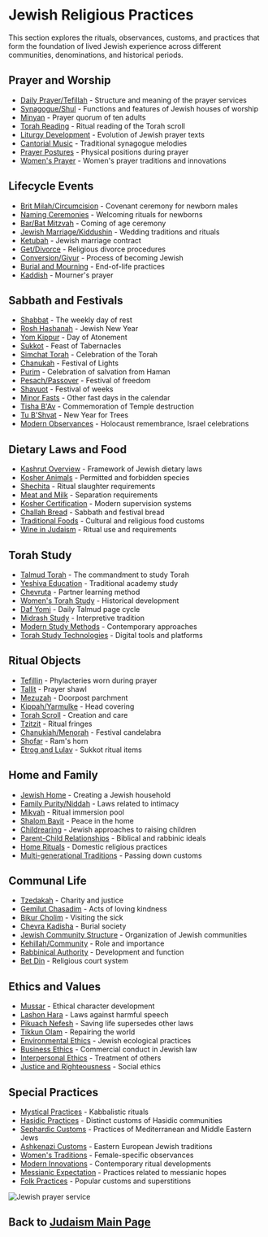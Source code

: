 # Jewish Religious Practices

This section explores the rituals, observances, customs, and practices that form the foundation of lived Jewish experience across different communities, denominations, and historical periods.

## Prayer and Worship

- [Daily Prayer/Tefillah](./daily_prayer.md) - Structure and meaning of the prayer services
- [Synagogue/Shul](./synagogue.md) - Functions and features of Jewish houses of worship
- [Minyan](./minyan.md) - Prayer quorum of ten adults
- [Torah Reading](./torah_reading.md) - Ritual reading of the Torah scroll
- [Liturgy Development](./liturgy_development.md) - Evolution of Jewish prayer texts
- [Cantorial Music](./cantorial_music.md) - Traditional synagogue melodies
- [Prayer Postures](./prayer_postures.md) - Physical positions during prayer
- [Women's Prayer](./womens_prayer.md) - Women's prayer traditions and innovations

## Lifecycle Events

- [Brit Milah/Circumcision](./brit_milah.md) - Covenant ceremony for newborn males
- [Naming Ceremonies](./naming_ceremonies.md) - Welcoming rituals for newborns
- [Bar/Bat Mitzvah](./bar_bat_mitzvah.md) - Coming of age ceremony
- [Jewish Marriage/Kiddushin](./marriage.md) - Wedding traditions and rituals
- [Ketubah](./ketubah.md) - Jewish marriage contract
- [Get/Divorce](./divorce.md) - Religious divorce procedures
- [Conversion/Giyur](./conversion.md) - Process of becoming Jewish
- [Burial and Mourning](./burial_mourning.md) - End-of-life practices
- [Kaddish](./kaddish.md) - Mourner's prayer

## Sabbath and Festivals

- [Shabbat](./shabbat.md) - The weekly day of rest
- [Rosh Hashanah](./rosh_hashanah.md) - Jewish New Year
- [Yom Kippur](./yom_kippur.md) - Day of Atonement
- [Sukkot](./sukkot.md) - Feast of Tabernacles
- [Simchat Torah](./simchat_torah.md) - Celebration of the Torah
- [Chanukah](./chanukah.md) - Festival of Lights
- [Purim](./purim.md) - Celebration of salvation from Haman
- [Pesach/Passover](./passover.md) - Festival of freedom
- [Shavuot](./shavuot.md) - Festival of weeks
- [Minor Fasts](./minor_fasts.md) - Other fast days in the calendar
- [Tisha B'Av](./tisha_bav.md) - Commemoration of Temple destruction
- [Tu B'Shvat](./tu_bshvat.md) - New Year for Trees
- [Modern Observances](./modern_observances.md) - Holocaust remembrance, Israel celebrations

## Dietary Laws and Food

- [Kashrut Overview](./kashrut_overview.md) - Framework of Jewish dietary laws
- [Kosher Animals](./kosher_animals.md) - Permitted and forbidden species
- [Shechita](./shechita.md) - Ritual slaughter requirements
- [Meat and Milk](./meat_milk.md) - Separation requirements
- [Kosher Certification](./kosher_certification.md) - Modern supervision systems
- [Challah Bread](./challah.md) - Sabbath and festival bread
- [Traditional Foods](./traditional_foods.md) - Cultural and religious food customs
- [Wine in Judaism](./wine.md) - Ritual use and requirements

## Torah Study

- [Talmud Torah](./talmud_torah.md) - The commandment to study Torah
- [Yeshiva Education](./yeshiva.md) - Traditional academy study
- [Chevruta](./chevruta.md) - Partner learning method
- [Women's Torah Study](./womens_torah_study.md) - Historical development
- [Daf Yomi](./daf_yomi.md) - Daily Talmud page cycle
- [Midrash Study](./midrash_study.md) - Interpretive tradition
- [Modern Study Methods](./modern_study.md) - Contemporary approaches
- [Torah Study Technologies](./study_technologies.md) - Digital tools and platforms

## Ritual Objects

- [Tefillin](./tefillin.md) - Phylacteries worn during prayer
- [Tallit](./tallit.md) - Prayer shawl
- [Mezuzah](./mezuzah.md) - Doorpost parchment
- [Kippah/Yarmulke](./kippah.md) - Head covering
- [Torah Scroll](./torah_scroll.md) - Creation and care
- [Tzitzit](./tzitzit.md) - Ritual fringes
- [Chanukiah/Menorah](./chanukiah.md) - Festival candelabra
- [Shofar](./shofar.md) - Ram's horn
- [Etrog and Lulav](./etrog_lulav.md) - Sukkot ritual items

## Home and Family

- [Jewish Home](./jewish_home.md) - Creating a Jewish household
- [Family Purity/Niddah](./family_purity.md) - Laws related to intimacy
- [Mikvah](./mikvah.md) - Ritual immersion pool
- [Shalom Bayit](./shalom_bayit.md) - Peace in the home
- [Childrearing](./childrearing.md) - Jewish approaches to raising children
- [Parent-Child Relationships](./parent_child.md) - Biblical and rabbinic ideals
- [Home Rituals](./home_rituals.md) - Domestic religious practices
- [Multi-generational Traditions](./family_traditions.md) - Passing down customs

## Communal Life

- [Tzedakah](./tzedakah.md) - Charity and justice
- [Gemilut Chasadim](./gemilut_chasadim.md) - Acts of loving kindness
- [Bikur Cholim](./bikur_cholim.md) - Visiting the sick
- [Chevra Kadisha](./chevra_kadisha.md) - Burial society
- [Jewish Community Structure](./community_structure.md) - Organization of Jewish communities
- [Kehillah/Community](./kehillah.md) - Role and importance
- [Rabbinical Authority](./rabbinical_authority.md) - Development and function
- [Bet Din](./bet_din.md) - Religious court system

## Ethics and Values

- [Mussar](./mussar.md) - Ethical character development
- [Lashon Hara](./lashon_hara.md) - Laws against harmful speech
- [Pikuach Nefesh](./pikuach_nefesh.md) - Saving life supersedes other laws
- [Tikkun Olam](./tikkun_olam.md) - Repairing the world
- [Environmental Ethics](./environmental_ethics.md) - Jewish ecological practices
- [Business Ethics](./business_ethics.md) - Commercial conduct in Jewish law
- [Interpersonal Ethics](./interpersonal_ethics.md) - Treatment of others
- [Justice and Righteousness](./justice_righteousness.md) - Social ethics

## Special Practices

- [Mystical Practices](./mystical_practices.md) - Kabbalistic rituals
- [Hasidic Practices](./hasidic_practices.md) - Distinct customs of Hasidic communities
- [Sephardic Customs](./sephardic_customs.md) - Practices of Mediterranean and Middle Eastern Jews
- [Ashkenazi Customs](./ashkenazi_customs.md) - Eastern European Jewish traditions
- [Women's Traditions](./womens_traditions.md) - Female-specific observances
- [Modern Innovations](./modern_innovations.md) - Contemporary ritual developments
- [Messianic Expectation](./messianic_practices.md) - Practices related to messianic hopes
- [Folk Practices](./folk_practices.md) - Popular customs and superstitions

![Jewish prayer service](jewish_prayer_service.jpg)

## Back to [Judaism Main Page](../README.md) 